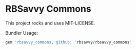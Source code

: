 # RBSavvy Commons

This project rocks and uses MIT-LICENSE.

Bundler Usage:

``` ruby
gem 'rbsavvy_commons, github: 'rbsavvy/rbsavvy_commons'
````